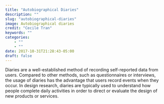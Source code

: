 ```yaml
---
title: "Autobiographical Diaries"
description: ""
slug: "autobiographical-diaries"
image: Autobiographical diaries
credit: "Cecile Tran"
keywords: ""
categories:
    - ""
    - ""
date: 2017-10-31T21:28:43-05:00
draft: false
---
```


Diaries are a well-established method of recording self-reported data from users. Compared to other methods, such as questionnaires or interviews, the usage of diaries has the advantage that users record events when they occur. In design research, diaries are typically used to understand how people complete daily activities in order to direct or evaluate the design of new products or services.
